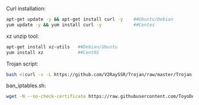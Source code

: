 Curl installation:

```bash
apt-get update -y && apt-get install curl -y    ##Ubuntu/Debian
yum update -y && yum install curl -y            ##Centos
```

xz unzip tool:

```bash
apt-get install xz-utils   ##Debian/Ubuntu
yum install xz             ##CentOS
```

Trojan script:

```bash
bash <(curl -s -L https://github.com/V2RaySSR/Trojan/raw/master/Trojan.sh)
```

ban_iptables.sh:

```bash
wget -N --no-check-certificate https://raw.githubusercontent.com/ToyoDAdoubi/doubi/master/ban_iptables.sh && chmod +x ban_iptables.sh && bash ban_iptables.sh
```
